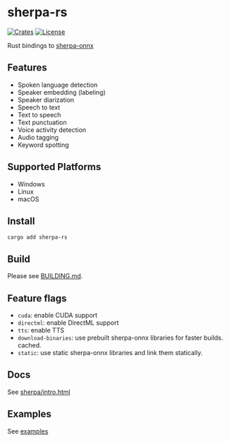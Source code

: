 # sherpa-rs

[![Crates](https://img.shields.io/crates/v/sherpa-rs?logo=rust)](https://crates.io/crates/sherpa-rs/)
[![License](https://img.shields.io/github/license/thewh1teagle/sherpa-rs?color=00aaaa&logo=license)](https://github.com/thewh1teagle/sherpa-rs/blob/main/LICENSE)

Rust bindings to [sherpa-onnx](https://github.com/k2-fsa/sherpa-onnx)

## Features

- Spoken language detection
- Speaker embedding (labeling)
- Speaker diarization
- Speech to text
- Text to speech
- Text punctuation
- Voice activity detection
- Audio tagging
- Keyword spotting

## Supported Platforms

- Windows
- Linux
- macOS

## Install

```console
cargo add sherpa-rs
```

## Build

Please see [BUILDING.md](BUILDING.md).

## Feature flags

- `cuda`: enable CUDA support
- `directml`: enable DirectML support
- `tts`: enable TTS
- `download-binaries`: use prebuilt sherpa-onnx libraries for faster builds. cached.
- `static`: use static sherpa-onnx libraries and link them statically.

## Docs

See [sherpa/intro.html](https://k2-fsa.github.io/sherpa/intro.html)

## Examples

See [examples](examples)
